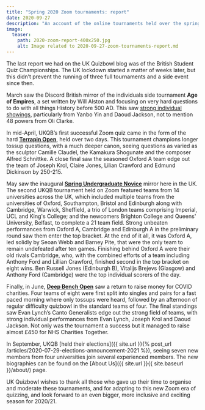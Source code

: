```yaml
---
title: "Spring 2020 Zoom tournaments: report"
date: 2020-09-27
description: "An account of the online tournaments held over the spring and summer lockdown."
image:
  teaser:
    path: 2020-zoom-report-400x250.jpg
    alt: Image related to 2020-09-27-zoom-tournaments-report.md
---
```


The last report we had on the UK Quizbowl blog was of the British Student Quiz Championships. The UK lockdown started a matter of weeks later, but this didn’t prevent the running of three full tournaments and a side event since then.

March saw the Discord British mirror of the individuals side tournament **Age of Empires**, a set written by Will Alston and focusing on very hard questions to do with all things History before 500 AD. This saw [strong individual showings](https://hsquizbowl.org/forums/viewtopic.php?p=368081#p368081), particularly from Yanbo Yin and Daoud Jackson, not to mention 48 powers from Oli Clarke.

In mid-April, UKQB’s first successful Zoom quiz came in the form of the hard [**Terrapin Open**](https://hsquizbowl.org/db/tournaments/6485/), held over two days. This tournament champions longer tossup questions, with a much deeper canon, seeing questions as varied as the sculptor Camille Claudel, the Kamakura Shogunate and the composer Alfred Schnittke. A close final saw the seasoned Oxford A team edge out the team of Joseph Krol, Claire Jones, Lilian Crawford and Edmund Dickinson by 250-215.

May saw the inaugural [**Spring Undergraduate Novice**](https://hsquizbowl.org/db/tournaments/6494/) mirror here in the UK. The second UKQB tournament held on Zoom featured teams from 14 universities across the UK, which included multiple teams from the universities of Oxford, Southampton, Bristol and Edinburgh along with Cambridge, Warwick, Sheffield, a trio of London teams comprising Imperial, UCL and King's College; and the newcomers Brighton College and Queens' University, Belfast, to complete a 21 team field. Strong unbeaten performances from Oxford A, Cambridge and Edinburgh A in the preliminary round saw them enter the top bracket. At the end of it all, it was Oxford A, led solidly by Seoan Webb and Barney Pite, that were the only team to remain undefeated after ten games. Finishing behind Oxford A were their old rivals Cambridge, who, with the combined efforts of a team including Anthony Ford and Lillian Crawford, finished second in the top bracket on eight wins. Ben Russell Jones (Edinburgh B), Vitalijs Brejevs (Glasgow) and Anthony Ford (Cambridge) were the top individual scorers of the day.

Finally, in June, [**Deep Bench Open**](https://hsquizbowl.org/db/tournaments/6508/) saw a return to raise money for COVID charities. Four teams of eight were first split into singles and pairs for a fast paced morning where only tossups were heard, followed by an afternoon of regular difficulty quizbowl in the standard teams of four. The final standings saw Evan Lynch’s Canto Generalists edge out the strong field of teams, with strong individual performances from Evan Lynch, Joseph Krol and Daoud Jackson. Not only was the tournament a success but it managed to raise almost £450 for NHS Charities Together.

In September, UKQB [held their elections]({{ site.url }}{% post_url /articles/2020-07-29-elections-announcement-2021 %}), seeing seven new members from four universities join several experienced members. The new biographies can be found on the [About Us]({{ site.url }}{{ site.baseurl }}/about/) page.

UK Quizbowl wishes to thank all those who gave up their time to organise and moderate these tournaments, and for adapting to this new Zoom era of quizzing, and look forward to an even bigger, more inclusive and exciting season for 2020/21.

